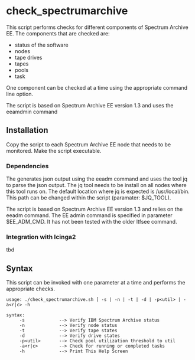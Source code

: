 # check_spectrumarchive
This script performs checks for different components of Spectrum Archive EE. The components that are checked are:
- status of the software
- nodes
- tape drives
- tapes
- pools
- task

One component can be checked at a time using the appropriate command line option. 

The script is based on Spectrum Archive EE version 1.3 and uses the eeamdmin command


## Installation
Copy the script to each Spectrum Archive EE node that needs to be monitored. Make the script executable. 


### Dependencies
The generates json output using the eeadm command and uses the tool jq to parse the json output. The jq tool needs to be install on all nodes where this tool runs on. The default location where jq is expected is /usr/local/bin. This path can be changed within the script (paramater: $JQ_TOOL).

The script is based on Spectrum Archive EE version 1.3 and relies on the eeadm command. The EE admin command is specified in parameter $EE_ADM_CMD. It has not been tested with the older ltfsee command. 


### Integration with Icinga2
tbd


## Syntax
This script can be invoked with one parameter at a time and performs the appropriate checks. 

	usage: ./check_spectrumarchive.sh [ -s | -n | -t | -d | -p<util> | -a<r|c> -h
	
	syntax:
         -s             --> Verify IBM Spectrum Archive status
         -n             --> Verify node status
         -t             --> Verify tape states
         -d             --> Verify drive states
         -p<util>       --> Check pool utilization threshold to util
         -a<r|c>        --> Check for running or completed tasks
         -h             --> Print This Help Screen
